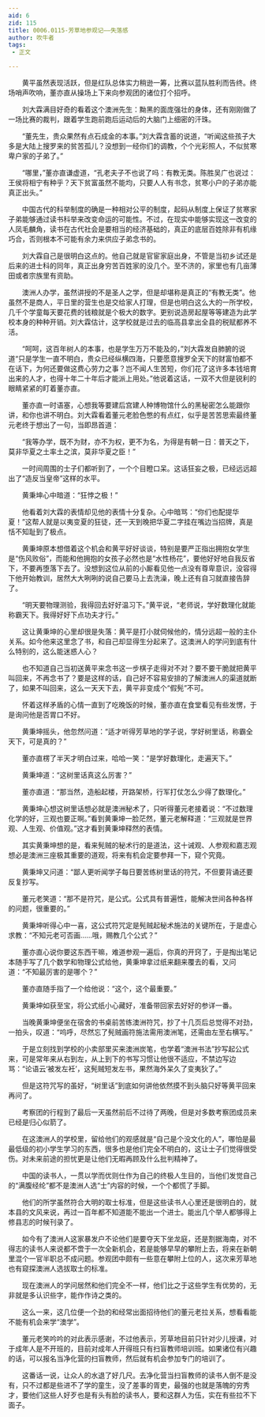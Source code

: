 ```yaml
---
aid: 6
zid: 115
title: 0006.0115-芳草地参观记——失落感
author: 吹牛者
tags: 
 - 正文

---
```




　　黄平虽然表现活跃，但是红队总体实力稍逊一筹，比赛以蓝队胜利而告终。终场哨声吹响，董亦直从操场上下来向参观团的诸位打个招呼。

　　刘大霖满目好奇的看着这个澳洲先生：黝黑的面庞强壮的身体，还有刚刚做了一场比赛的裁判，跟着学生跑前跑后运动后的大脑门上细密的汗珠。

　　“董先生，贵众果然有点石成金的本事。”刘大霖含蓄的说道，“听闻这些孩子大多是大陆上搜罗来的贫苦孤儿？没想到一经你们的调教，个个光彩照人，不似贫寒卑户家的子弟了。”

　　“哪里，”董亦直谦虚道，“孔老夫子不也说了吗：有教无类。陈胜吴广也说过：王侯将相宁有种乎？天下贫富虽然不能均，只要人人有书念，贫寒小户的子弟亦能真正出头。”

　　中国古代的科举制度的确是一种相对公平的制度，起码从制度上保证了贫寒家子弟能够通过读书科举来改变命运的可能性。不过，在现实中能够实现这一改变的人凤毛麟角，读书在古代社会是要相当的经济基础的，真正的底层百姓除非有机缘巧合，否则根本不可能有余力来供应子弟念书的。

　　刘大霖自己是很明白这点的。他自己就是官宦家庭出身，不管是当初乡试还是后来的进士科的同年，真正出身穷苦百姓家的没几个。至不济的，家里也有几亩薄田或者宗族里有资助。

　　澳洲人办学，虽然讲授的不是圣人之学，但是却堪称是真正的“有教无类”。他虽然不是商人，平日里的营生也是交给家人打理，但是也明白这么大的一所学校，几千个学童每天要花费的钱粮就是个极大的数字。更别说造房起屋等等建造为此学校本身的种种开销。刘大霖估计，这学校就是过去的临高县拿出全县的税赋都养不活。

　　“呵呵，这百年树人的本事，也是学生万万不能及的，”刘大霖发自肺腑的说道“只是学生一直不明白，贵众已经纵横四海，只要愿意搜罗全天下的财富怕都不在话下，为何还要做这费心劳力之事？岂不闻人生苦短，你们花了这许多本钱培育出来的人才，也得十年二十年后才能派上用处。”他说着这话，一双不大但是锐利的眼睛紧紧的盯着董亦直。

　　董亦直一时语塞，心想我等要建后宫建人种博物馆什么的黑秘密怎么能跟你讲，和你也讲不明白。刘大霖看着董元老脸色憋的有点红，似乎是苦苦思索最终董元老终于想出了一句，当即昂首道：

　　“我等办学，既不为财，亦不为权，更不为名，为得是有朝一日：普天之下，莫非华夏之土率土之滨，莫非华夏之臣！”

　　一时间周围的士子们都听到了，一个个目瞪口呆。这话狂妄之极，已经远远超出了“造反当皇帝”这样的水平。

　　黄秉坤心中暗道：“狂悖之极！”

　　他看着刘大霖的表情却见他的表情十分复杂。心中暗骂：“你们也配提华夏！”这帮人就是以夷变夏的狂徒，还一天到晚把华夏二字挂在嘴边当招牌，真是恬不知耻到了极点。

　　黄秉坤原本想借着这个机会和黄平好好谈谈，特别是要严正指出拥抱女学生是“伤风败俗”，而能和他拥抱的女孩子必然也是“水性杨花”，要他好好地自我反省下，不要再堕落下去了。没想到这位从前的小厮看见他一点没有尊卑意识，没容得下他开始教训，居然大大咧咧的说自己要马上去洗澡，晚上还有自习就直接告辞了。

　　“明天要物理测验，我得回去好好温习下。”黄平说，“老师说，学好数理化就能称霸天下。我得好好下点功夫才行。”

　　这让黄秉坤的心里却很是失落：黄平是打小就伺候他的，情分远超一般的主仆关系。如今他来这里念了书，和自己却显得生分起来了。这澳洲人的学问到底有什么特别的，这么能迷惑人心？

　　也不知道自己当初送黄平来念书这一步棋子走得对不对？要不要干脆就把黄平叫回来，不再念书了？要是这样的话，自己好不容易安排的了解澳洲人的渠道就断了，如果不叫回来，这么一天天下去，黄平非变成个“假髡”不可。

　　怀着这样矛盾的心情一直到了吃晚饭的时候，董亦直在食堂看见有些发愣，于是询问他是否胃口不好。

　　黄秉坤摇头，他忽然问道：“适才听得芳草地的学子说，学好树里话，称霸全天下，可是真的？”

　　董亦直楞了半天才明白过来，哈哈一笑：“是学好数理化，走遍天下。”

　　黄秉坤道：“这树里话真这么厉害？”

　　董亦直道：“那当然，造船起楼，开路架桥，行军打仗怎么少得了数理化。”

　　黄秉坤心想这树里话想必就是澳洲秘术了，只听得董元老接着说：“不过数理化学的好，三观也要正啊。”看到黄秉坤一脸茫然，董元老解释道：“三观就是世界观、人生观、价值观。”这才看到黄秉坤释然的表情。

　　其实黄秉坤想的是，看来髡贼的秘术行的是道法，这十诫观、人参观和嘉志观想必是澳洲三座极其重要的道观，将来有机会定要参拜一下，窥个究竟。

　　黄秉坤又问道：“鄙人更听闻学子每日要苦练树里话的符咒，不但要背诵还要反复抄写。

　　董元老笑道：“那不是符咒，是公式。公式具有普遍性，能解决世间各种各样的问题，很重要的。”

　　黄秉坤听得心中一喜，这公式符咒定是髡贼起秘术施法的关键所在，于是虚心求教：“不知元老可否画……哦，赐教几个公式？”

　　董亦直心说你要这东西干嘛，难道参观一遍后，你真的开窍了，于是掏出笔记本随手写了几个数学和物理公式给他，黄秉坤拿过纸来翻来覆去的看，又问道：“不知最厉害的是哪个？”

　　董亦直随手指了一个给他说：“这个，这个最重要。”

　　黄秉坤如获至宝，将公式纸小心藏好，准备带回家去好好的参详一番。

　　当晚黄秉坤便坐在宿舍的书桌前苦练澳洲符咒，抄了十几页后总觉得不对劲，一拍头，叹道：“呜呼，尽然忘了髡贼画符施法需用澳洲笔，还需由左至右横写。”

　　于是立刻找到学校的小卖部里买来澳洲炭笔，也学着“澳洲书法”抄写起公式来，可是常年来从右到左，从上到下的书写习惯让他很不适应，不禁边写边骂：“论语云‘被发左衽’，这髡贼短发左书，果然海外呆久了变夷狄了。”

　　但是这符咒写的虽好，“树里话”到底如何讲他依然摸不到头脑只好等黄平回来再问了。

　　考察团的行程到了最后一天虽然前后不过待了两晚，但是对多数考察团成员来已经是归心似箭了。

　　在这澳洲人的学校里，留给他们的观感就是“自己是个没文化的人”，哪怕是最最低级的初小学生学习的东西，很多也是他们完全不明白的，这让士子们觉得很受伤。对未来前途的担忧更是让他们无暇再顾及什么批判精神了。

　　中国的读书人，一贯以学而优则仕作为自己的终极人生目的，当他们发觉自己的“满腹经纶”都不是澳洲人选“士”内容的时候，一个个都慌了手脚。

　　他们的所学虽然符合大明的取士标准，但是这些读书人心里还是很明白的，就本县的文风来说，再过一百年都不知道能不能出一个进士。能出几个举人都够得上修县志的时候刊录了。

　　如今有了澳洲人这家暴发户不论他们是要夺天下坐龙庭，还是割据海南，对不得志的读书人来说都不啻于一次全新机会，若是能够早早的攀附上去，将来在新朝里混个一官半职总不成问题。参观团中颇有一些意在攀附上位的人，这次来芳草地也有窥探澳洲人选拔取士的标准。

　　现在澳洲人的学问居然和他们完全不一样，他们比之于这些学生有优势的，无非就是多认识些字，能作作诗之类的。

　　这么一来，这几位便一个劲的和经常出面招待他们的董元老拉关系，想看看能不能有机会来学“澳学”。

　　董元老笑吟吟的对此表示感谢，不过他表示，芳草地目前只针对少儿授课，对于成年人是不开班的，目前对成年人开得班只有扫盲教师培训班。如果诸位有兴趣的话，可以报名当净化营的扫盲教师，然后就有机会参加专门的培训了。

　　这番话一说，让众人的水退了好几尺。去净化营当扫盲教师的读书人倒不是没有，只不过都是些进不了学的童生，没了差事的胥吏，最强的也就是落魄的穷秀才，要他们这些人好歹也是有头有脸的读书人，要和这群人为伍，实在有些拉不下面子。


